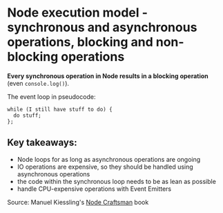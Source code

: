 # Node execution model - synchronous and asynchronous operations, blocking and non-blocking operations  

**Every synchronous operation in Node results in a blocking operation** (even `console.log()`).  

The event loop in pseudocode:

```
while (I still have stuff to do) {
  do stuff;
};
```

## Key takeaways:

* Node loops for as long as asynchronous operations are ongoing
* IO operations are expensive, so they should be handled using asynchronous operations
* the code within the synchronous loop needs to be as lean as possible
* handle CPU-expensive operations with Event Emitters
    
           
Source: Manuel Kiessling's [Node Craftsman](https://leanpub.com/nodecraftsman) book